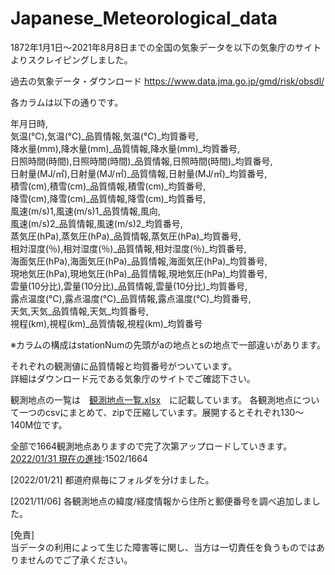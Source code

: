 # Japanese_Meteorological_data



1872年1月1日～2021年8月8日までの全国の気象データを以下の気象庁のサイトよりスクレイピングしました。

過去の気象データ・ダウンロード
https://www.data.jma.go.jp/gmd/risk/obsdl/

各カラムは以下の通りです。

年月日時,  
気温(℃),気温(℃)_品質情報,気温(℃)_均質番号,  
降水量(mm),降水量(mm)_品質情報,降水量(mm)_均質番号,  
日照時間(時間),日照時間(時間)_品質情報,日照時間(時間)_均質番号,  
日射量(MJ/㎡),日射量(MJ/㎡)_品質情報,日射量(MJ/㎡)_均質番号,  
積雪(cm),積雪(cm)_品質情報,積雪(cm)_均質番号,  
降雪(cm),降雪(cm)_品質情報,降雪(cm)_均質番号,  
風速(m/s)1,風速(m/s)1_品質情報,風向,  
風速(m/s)2_品質情報,風速(m/s)2_均質番号,  
蒸気圧(hPa),蒸気圧(hPa)_品質情報,蒸気圧(hPa)_均質番号,  
相対湿度(％),相対湿度(％)_品質情報,相対湿度(％)_均質番号,  
海面気圧(hPa),海面気圧(hPa)_品質情報,海面気圧(hPa)_均質番号,  
現地気圧(hPa),現地気圧(hPa)_品質情報,現地気圧(hPa)_均質番号,  
雲量(10分比),雲量(10分比)_品質情報,雲量(10分比)_均質番号,  
露点温度(℃),露点温度(℃)_品質情報,露点温度(℃)_均質番号,  
天気,天気_品質情報,天気_均質番号,  
視程(km),視程(km)_品質情報,視程(km)_均質番号  

※カラムの構成はstationNumの先頭がaの地点とsの地点で一部違いがあります。

それぞれの観測値に品質情報と均質番号がついています。  
詳細はダウンロード元である気象庁のサイトでご確認下さい。


観測地点の一覧は　[観測地点一覧.xlsx](https://github.com/hazigin/Japanese_Meteorological_data/blob/main/%E8%A6%B3%E6%B8%AC%E5%9C%B0%E7%82%B9%E4%B8%80%E8%A6%A7.xlsx)　に記載しています。
各観測地点について一つのcsvにまとめて、zipで圧縮しています。展開するとそれぞれ130～140M位です。


全部で1664観測地点ありますので完了次第アップロードしていきます。  
[2022/01/31 現在の進捗](https://github.com/hazigin/Japanese_Meteorological_data/blob/main/%E8%A6%B3%E6%B8%AC%E5%9C%B0%E7%82%B9%E4%B8%80%E8%A6%A7(%E9%80%B2%E6%8D%97%E5%85%B1%E6%9C%89%E7%94%A8).xlsx):1502/1664

[2022/01/21]
都道府県毎にフォルダを分けました。

[2021/11/06]
各観測地点の緯度/経度情報から住所と郵便番号を調べ追加しました。

[免責]  
当データの利用によって生じた障害等に関し、当方は一切責任を負うものではありませんのでご了承ください。
